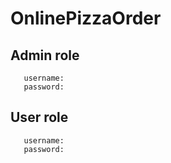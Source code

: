 # OnlinePizzaOrder

## Admin role
```
   username: 
   password:
```

## User role
```
   username: 
   password:
```
